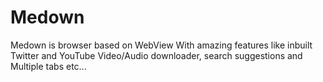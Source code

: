 # Medown
Medown is browser based on WebView
With amazing features like inbuilt Twitter and YouTube
Video/Audio downloader, search suggestions and
Multiple tabs etc...






 
